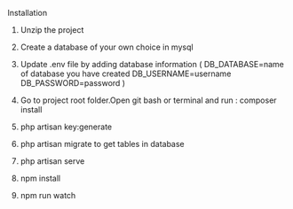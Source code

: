Installation 
1. Unzip the project  
2. Create a database of your own choice in mysql
3. Update .env file by adding database information ( 
DB_DATABASE=name of database you have created
DB_USERNAME=username
DB_PASSWORD=password )

4. Go to project root folder.Open git bash or terminal and run : composer install       
5. php artisan key:generate    
6. php artisan migrate to get tables in database 
7. php artisan serve
8. npm install
9. npm run watch 
